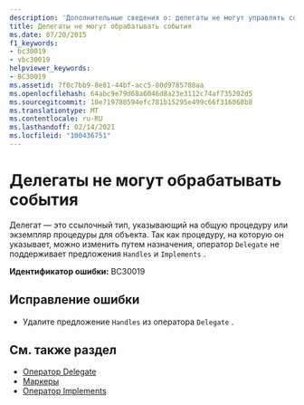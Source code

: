 ```yaml
---
description: 'Дополнительные сведения о: делегаты не могут управлять событиями'
title: Делегаты не могут обрабатывать события
ms.date: 07/20/2015
f1_keywords:
- bc30019
- vbc30019
helpviewer_keywords:
- BC30019
ms.assetid: 7f0c7bb9-8e81-44bf-acc5-80d9785708aa
ms.openlocfilehash: 64abc9e79d68a6046d8a23e3112c74af735202d5
ms.sourcegitcommit: 10e719780594efc781b15295e499c66f316068b8
ms.translationtype: MT
ms.contentlocale: ru-RU
ms.lasthandoff: 02/14/2021
ms.locfileid: "100436751"
---
```

# <a name="delegates-cannot-handle-events"></a>Делегаты не могут обрабатывать события

Делегат — это ссылочный тип, указывающий на общую процедуру или экземпляр процедуры для объекта. Так как процедуру, на которую он указывает, можно изменить путем назначения, оператор `Delegate` не поддерживает предложения `Handles` и `Implements` .  
  
 **Идентификатор ошибки:** BC30019  
  
## <a name="to-correct-this-error"></a>Исправление ошибки  
  
- Удалите предложение `Handles` из оператора `Delegate` .  
  
## <a name="see-also"></a>См. также раздел

- [Оператор Delegate](../language-reference/statements/delegate-statement.md)
- [Маркеры](../language-reference/statements/handles-clause.md)
- [Оператор Implements](../language-reference/statements/implements-statement.md)
